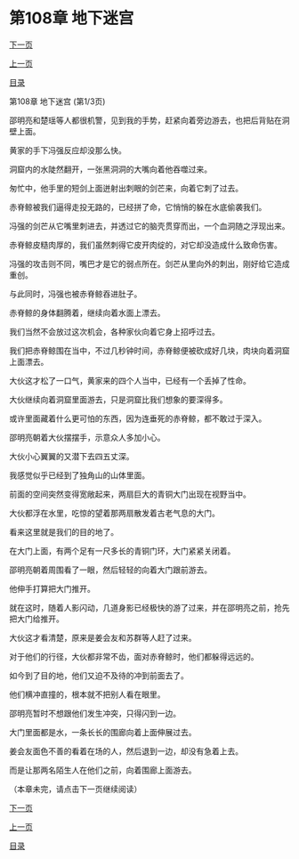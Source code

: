 <h1>第108章  地下迷宫</h1>
            <div><p><a href="./0322_%E7%AC%AC108%E7%AB%A0_%E5%9C%B0%E4%B8%8B%E8%BF%B7%E5%AE%AB.md">下一页</a></p><p><a href="./0320_%E7%AC%AC107%E7%AB%A0_%E6%B4%9E%E7%AA%9F.md">上一页</a></p><p><a href="../">目录</a></p></div>
            <div><p>第108章  地下迷宫 (第1/3页)</p><p>邵明亮和楚瑶等人都很机警，见到我的手势，赶紧向着旁边游去，也把后背贴在洞壁上面。</p><p>黄家的手下冯强反应却没那么快。</p><p>洞窟内的水陡然翻开，一张黑洞洞的大嘴向着他吞噬过来。</p><p>匆忙中，他手里的短剑上面迸射出刺眼的剑芒来，向着它刺了过去。</p><p>赤脊鲸被我们逼得走投无路的，已经拼了命，它悄悄的躲在水底偷袭我们。</p><p>冯强的剑芒从它嘴里刺进去，并透过它的脑壳贯穿而出，一个血洞随之浮现出来。</p><p>赤脊鲸皮糙肉厚的，我们虽然刺得它皮开肉绽的，对它却没造成什么致命伤害。</p><p>冯强的攻击则不同，嘴巴才是它的弱点所在。剑芒从里向外的刺出，刚好给它造成重创。</p><p>与此同时，冯强也被赤脊鲸吞进肚子。</p><p>赤脊鲸的身体翻腾着，继续向着水面上漂去。</p><p>我们当然不会放过这次机会，各种家伙向着它身上招呼过去。</p><p>我们把赤脊鲸围在当中，不过几秒钟时间，赤脊鲸便被砍成好几块，肉块向着洞窟上面漂去。</p><p>大伙这才松了一口气，黄家来的四个人当中，已经有一个丢掉了性命。</p><p>大伙继续向着洞窟里面游去，只是洞窟比我们想象的要深得多。</p><p>或许里面藏着什么更可怕的东西，因为连垂死的赤脊鲸，都不敢过于深入。</p><p>邵明亮朝着大伙摆摆手，示意众人多加小心。</p><p>大伙小心翼翼的又潜下去四五丈深。</p><p>我感觉似乎已经到了独角山的山体里面。</p><p>前面的空间突然变得宽敞起来，两扇巨大的青铜大门出现在视野当中。</p><p>大伙都浮在水里，吃惊的望着那两扇散发着古老气息的大门。</p><p>看来这里就是我们的目的地了。</p><p>在大门上面，有两个足有一尺多长的青铜门环，大门紧紧关闭着。</p><p>邵明亮朝着周围看了一眼，然后轻轻的向着大门跟前游去。</p><p>他伸手打算把大门推开。</p><p>就在这时，随着人影闪动，几道身影已经极快的游了过来，并在邵明亮之前，抢先把大门给推开。</p><p>大伙这才看清楚，原来是姜会友和苏群等人赶了过来。</p><p>对于他们的行径，大伙都非常不齿，面对赤脊鲸时，他们都躲得远远的。</p><p>如今到了目的地，他们又迫不及待的冲到前面去了。</p><p>他们横冲直撞的，根本就不把别人看在眼里。</p><p>邵明亮暂时不想跟他们发生冲突，只得闪到一边。</p><p>大门里面都是水，一条长长的围廊向着上面伸展过去。</p><p>姜会友面色不善的看着在场的人，然后退到一边，却没有急着上去。</p><p>而是让那两名陌生人在他们之前，向着围廊上面游去。</p><p>（本章未完，请点击下一页继续阅读）</p></div>
            <div><p><a href="./0322_%E7%AC%AC108%E7%AB%A0_%E5%9C%B0%E4%B8%8B%E8%BF%B7%E5%AE%AB.md">下一页</a></p><p><a href="./0320_%E7%AC%AC107%E7%AB%A0_%E6%B4%9E%E7%AA%9F.md">上一页</a></p><p><a href="../">目录</a></p></div>